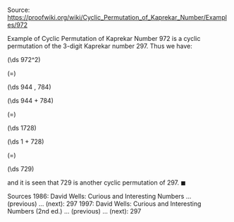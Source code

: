 # 

Source: https://proofwiki.org/wiki/Cyclic_Permutation_of_Kaprekar_Number/Examples/972

Example of Cyclic Permutation of Kaprekar Number
$972$ is a cyclic permutation of the $3$-digit Kaprekar number $297$.
Thus we have:














\(\ds 972^2\)

\(=\)







\(\ds 944 \, 784\)




















\(\ds 944 + 784\)

\(=\)







\(\ds 1728\)




















\(\ds 1 + 728\)

\(=\)







\(\ds 729\)









and it is seen that $729$ is another cyclic permutation of $297$.
$\blacksquare$


Sources
1986: David Wells: Curious and Interesting Numbers ... (previous) ... (next): $297$
1997: David Wells: Curious and Interesting Numbers (2nd ed.) ... (previous) ... (next): $297$




